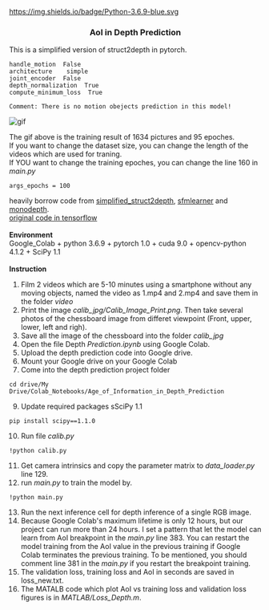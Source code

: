 https://img.shields.io/badge/Python-3.6.9-blue.svg
### <p align="center">AoI in Depth Prediction</p>  
This is a simplified version of struct2depth in pytorch.  
```
handle_motion  False
architecture    simple
joint_encoder  False
depth_normalization  True
compute_minimum_loss  True

Comment: There is no motion obejects prediction in this model!
```
![gif](./misc/rst.gif)  

The gif above is the training result of 1634 pictures and 95 epoches. 
<br> 
If you want to change the dataset size, you can change the length of the videos which are used for traning.<br> 
If YOU want to change the training epoches, you can change the line 160 in <i>main.py</i>
``` 
args_epochs = 100
``` 

heavily borrow code from [simplified_struct2depth](https://github.com/necroen/simplified_struct2depth), [sfmlearner](https://github.com/ClementPinard/SfmLearner-Pytorch) and [monodepth](https://github.com/ClubAI/MonoDepth-PyTorch).  
[original code in tensorflow](https://github.com/tensorflow/models/tree/master/research/struct2depth)  
<br>
**Environment**  
Google_Colab + python 3.6.9 + pytorch 1.0 + cuda 9.0 + opencv-python 4.1.2 + SciPy 1.1
<br>  
**Instruction**  

1. Film 2 videos which are 5-10 minutes using a smartphone without any moving objects, named the video as 1.mp4 and 2.mp4 and save them in the folder <i>video</i> <br />
2. Print the image <i>calib_jpg/Calib_Image_Print.png</i>. Then take several photos of the chessboard image from differet viewpoint (Front, upper, lower, left and righ).  <br />
4. Save all the image of the chessboard into the folder <i>calib_jpg</i>  <br />
5. Open the file Depth <i>Prediction.ipynb</i> using Google Colab. <br />
6. Upload the depth prediction code into Google drive. <br />
7. Mount your Google drive on your Google Colab <br />
8. Come into the depth prediction project folder <br />
```
cd drive/My Drive/Colab_Notebooks/Age_of_Information_in_Depth_Prediction 
``` 
9. Update required packages sSciPy 1.1 <br />
```
pip install scipy==1.1.0    
``` 
10. Run file <i>calib.py</i> <br />
```
!python calib.py 
``` 
11. Get camera intrinsics and copy the parameter matrix to <i>data_loader.py</i> line 129. <br />
12. run <i>main.py</i> to train the model by.<br />
``` 
!python main.py
``` 
13. Run the next inference cell for depth inference of a single RGB image.<br />
14. Because Google Colab's maximum lifetime is only 12 hours, but our project can run more than 24 hours. I set a pattern that let the model can learn from AoI breakpoint in the <i>main.py</i> line 383. You can restart the model training from the AoI value in the previous training if Google Colab terminates the previous training. To be mentioned, you should comment line 381 in the <i>main.py</i> if you restart the breakpoint training.<br />
15. The validation loss, training loss and AoI in seconds are saved in loss_new.txt.<br />
16. The MATALB code which plot AoI vs training loss and validation loss figures is in <i>MATLAB/Loss_Depth.m</i>.




